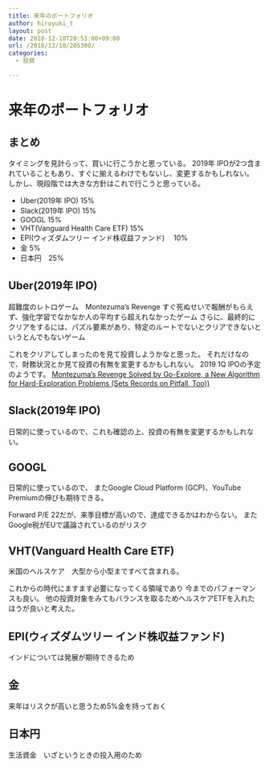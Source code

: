 ```yaml
---
title: 来年のポートフォリオ
author: hiroyuki_t
layout: post
date: 2018-12-10T20:53:00+09:00
url: /2018/12/10/205300/
categories:
  - 投資

---
```


# 来年のポートフォリオ

## まとめ

タイミングを見計らって、買いに行こうかと思っている。
2019年 IPOが2つ含まれていることもあり、すぐに揃えるわけでもないし、変更するかもしれない。
しかし、現段階では大きな方針はこれで行こうと思っている。

- Uber(2019年 IPO)   15%
- Slack(2019年 IPO)  15%
- GOOGL  15%
- VHT(Vanguard Health Care ETF)   15%
- EPI(ウィズダムツリー インド株収益ファンド)　 10%
- 金 5%
- 日本円　25%


## Uber(2019年 IPO)
超難度のレトロゲーム　Montezuma’s Revenge
すぐ死ぬせいで報酬がもらえず、強化学習でなかなか人の平均すら超えれなかったゲーム
さらに、最終的にクリアをするには、パズル要素があり、特定のルートでないとクリアできないというとんでもないゲーム

これをクリアしてしまったのを見て投資しようかなと思った。
それだけなので、財務状況とか見て投資の有無を変更するかもしれない。
2019 1Q IPOの予定のようです。
[Montezuma’s Revenge Solved by Go-Explore, a New Algorithm for Hard-Exploration Problems (Sets Records on Pitfall, Too))](https://eng.uber.com/go-explore/)


## Slack(2019年 IPO)
日常的に使っているので、これも確認の上、投資の有無を変更するかもしれない。

## GOOGL
日常的に使っているので、
またGoogle Cloud Platform (GCP)、YouTube Premiumの伸びも期待できる。

Forward P/E 22だが、来季目標が高いので、達成できるかはわからない。
またGoogle税がEUで議論されているのがリスク

## VHT(Vanguard Health Care ETF)
米国のヘルスケア　大型から小型まですべて含まれる。

これからの時代にますます必要になってくる領域であり
今までのパフォーマンスも良い。
他の投資対象をみてもバランスを取るためヘルスケアETFを入れたほうが良いと考えた。


## EPI(ウィズダムツリー インド株収益ファンド)
インドについては発展が期待できるため

## 金
来年はリスクが高いと思うため5%金を持っておく

## 日本円
生活資金　いざというときの投入用のため






